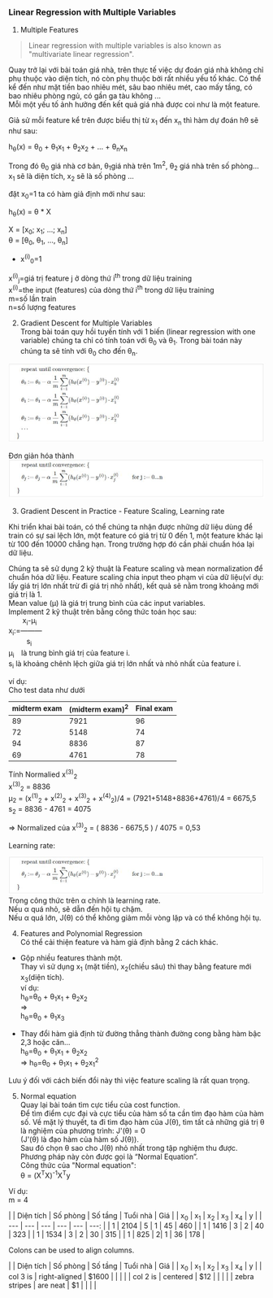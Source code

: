 ### Linear Regression with Multiple Variables  


1. Multiple Features  
> Linear regression with multiple variables is also known as "multivariate linear regression".  

Quay trở lại với bài toán giá nhà, trên thực tế việc dự đoán giá nhà không chỉ phụ thuộc vào diện tích, nó còn phụ thuộc bởi rất nhiều yếu tố khác. Có thể kể đến như mặt tiền bao nhiêu mét, sâu bao nhiêu mét, cao mấy tầng, có bao nhiêu phòng ngủ, có gần ga tàu không ...  
Mỗi một yếu tố ảnh hưởng đến kết quả giá nhà được coi như là một feature.  

Giả sử mỗi feature kể trên được biểu thị từ x<sub>1</sub> đến x<sub>n</sub> thì hàm dự đoán hθ sẽ như sau:  

h<sub>θ</sub>(x) = θ<sub>0</sub> + θ<sub>1</sub>x<sub>1</sub> + θ<sub>2</sub>x<sub>2</sub> + ... + θ<sub>n</sub>x<sub>n</sub>

Trong đó θ<sub>0</sub> giá nhà cơ bản, θ<sub>1</sub>giá nhà trên 1m<sup>2</sup>, θ<sub>2</sub> giá nhà trên số phòng... x<sub>1</sub> sẽ là diện tích, x<sub>2</sub> sẽ là số phòng ...

đặt x<sub>0</sub>=1 ta có hàm giả định mới như sau:

h<sub>θ</sub>(x) = θ * X  

X = [x<sub>0</sub>; x<sub>1</sub>; ...; x<sub>n</sub>]  
θ = [θ<sub>0</sub>, θ<sub>1</sub>, ..., θ<sub>n</sub>]  

* x<sup>(i)</sup><sub>0</sub>=1  

x<sup>(i)</sup><sub>j</sub>=giá trị feature j ở dòng thứ i<sup>th</sup> trong dữ liệu training  
x<sup>(i)</sup>=the input (features) của dòng thứ i<sup>th</sup> trong dữ liệu training  
m=số lần train  
n=số lượng features  



2. Gradient Descent for Multiple Variables  
Trong bài toán quy hồi tuyến tính với 1 biến (linear regression with one variable) chúng ta chỉ có tính toán với θ<sub>0</sub> và θ<sub>1</sub>.
Trong bài toán này chúng ta sẽ tính với θ<sub>0</sub> cho đến θ<sub>n</sub>.

![alt text](/img/lesson2_001.JPG "~~")

Đơn giản hóa thành
![alt text](/img/lesson2_002.JPG "Tổng quát")

3. Gradient Descent in Practice - Feature Scaling, Learning rate  

Khi triển khai bài toán, có thể chúng ta nhận được những dữ liệu dùng để train có sự sai lệch lớn, một feature có giá trị từ 0 đến 1, một feature khác lại từ 100 đến 10000 chẳng hạn. Trong trường hợp đó cần phải chuẩn hóa lại dữ liệu.  

Chúng ta sẽ sử dụng 2 kỹ thuật là Feature scaling và mean normalization để chuẩn hóa dữ liệu.
Feature scaling chia input theo phạm vi của dữ liệu(ví dụ: lấy giá trị lớn nhất trừ đi giá trị nhỏ nhất), kết quả sẽ nằm trong khoảng mới giá trị là 1.  
Mean value (μ) là giá trị trung bình của các input variables.  
Implement 2 kỹ thuật trên bằng công thức toán học sau:  
&nbsp;&nbsp;&nbsp;&nbsp;&nbsp;&nbsp;&nbsp;x<sub>i</sub>-μ<sub>i</sub>  
x<sub>i</sub>:=―――  
&nbsp;&nbsp;&nbsp;&nbsp;&nbsp;&nbsp;&nbsp;&nbsp;&nbsp;s<sub>i</sub>  
μ<sub>i</sub>　là trung bình giá trị của feature i.  
s<sub>i</sub> là khoảng chênh lệch giữa giá trị lớn nhất và nhỏ nhất của feature i.  

ví dụ:  
Cho test data như dưới  

| midterm exam | (midterm exam)<sup>2</sup> | Final exam |
|-|-|-|
|89|7921|96|
|72|5148|74|
|94|8836|87|
|69|4761|78|

Tính Normalied x<sup>(3)</sup><sub>2</sub>  
x<sup>(3)</sup><sub>2</sub> = 8836  
μ<sub>2</sub> = (x<sup>(1)</sup><sub>2</sub> + x<sup>(2)</sup><sub>2</sub> + x<sup>(3)</sup><sub>2</sub> + x<sup>(4)</sup><sub>2</sub>)/4 = (7921+5148+8836+4761)/4 = 6675,5  
s<sub>2</sub> = 8836 - 4761 = 4075  

=> Normalized của x<sup>(3)</sup><sub>2</sub> = ( 8836 - 6675,5 ) / 4075 = 0,53  


Learning rate:  

![alt text](/img/lesson2_002.JPG "Tổng quát")
Trong công thức trên α chính là learning rate.  
Nếu α quá nhỏ, sẽ dẫn đến hội tụ chậm.  
Nếu α quá lớn, J(θ) có thể không giảm mỗi vòng lặp và có thể không hội tụ.  


4. Features and Polynomial Regression  
Có thể cải thiện feature và hàm giả định bằng 2 cách khác.  

* Gộp nhiều features thành một.  
Thay vì sử dụng x<sub>1</sub> (mặt tiền), x<sub>2</sub>(chiều sâu) thì thay bằng feature mới x<sub>3</sub>(diện tích).  
ví dụ:  
h<sub>θ</sub>=θ<sub>0</sub> + θ<sub>1</sub>x<sub>1</sub> + θ<sub>2</sub>x<sub>2</sub>  
=>  
h<sub>θ</sub>=θ<sub>0</sub> + θ<sub>1</sub>x<sub>3</sub>  

* Thay đổi hàm giả định từ đường thẳng thành đường cong bằng hàm bậc 2,3 hoặc căn...  
h<sub>θ</sub>=θ<sub>0</sub> + θ<sub>1</sub>x<sub>1</sub> + θ<sub>2</sub>x<sub>2</sub>  
=>
h<sub>θ</sub>=θ<sub>0</sub> + θ<sub>1</sub>x<sub>1</sub> + θ<sub>2</sub>x<sub>1</sub><sup>2</sup>  

Lưu ý đối với cách biến đổi này thì việc feature scaling là rất quan trọng.  

5. Normal equation  
Quay lại bài toán tìm cực tiểu của cost function.  
Để tìm điểm cực đại và cực tiểu của hàm số ta cần tìm đạo hàm của hàm số. Về mặt lý thuyết, ta đi tìm đạo hàm của J(θ), tìm tất cả những giá trị θ là nghiệm của phương trình:
J'(θ) = 0  
(J'(θ) là đạo hàm của hàm số J(θ)).  
Sau đó chọn θ sao cho J(θ) nhỏ nhất trong tập nghiệm thu được. Phương pháp này còn được gọi là “Normal Equation”.  
Công thức của "Normal equation":  
θ = (X<sup>T</sup>X)<sup>-1</sup>X<sup>T</sup>y  

Ví dụ:  
m = 4  

| | Diện tích | Số phòng | Số tầng | Tuổi nhà | Giá |
| x<sub>0</sub> | x<sub>1</sub> | x<sub>2</sub> | x<sub>3</sub> | x<sub>4</sub> | y |
| --- | --- | --- | --- | --- | ---: |
| 1 | 2104 | 5 | 1 | 45 | 460 |
| 1 | 1416 | 3 | 2 | 40 | 323 |
| 1 | 1534 | 3 | 2 | 30 | 315 |
| 1 | 825  | 2| 1 | 36 | 178 |


Colons can be used to align columns.

| | Diện tích | Số phòng | Số tầng | Tuổi nhà | Giá |
| x<sub>0</sub> | x<sub>1</sub> | x<sub>2</sub> | x<sub>3</sub> | x<sub>4</sub> | y |
| col 3 is      | right-aligned | $1600 |       |       |       |
| col 2 is      | centered      |   $12 |       |       |       |
| zebra stripes | are neat      |    $1 |       |       |       |





<tobe continous...>
